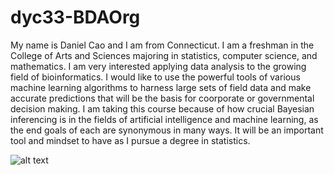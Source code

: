 # dyc33-BDAOrg
My name is Daniel Cao and I am from Connecticut. I am a freshman in the College of Arts and Sciences majoring in statistics, computer science, and mathematics. I am very interested applying data analysis to the growing field of bioinformatics. 
I would like to use the powerful tools of various machine learning algorithms to harness large sets of field data and make accurate predictions that will be the basis for coorporate or governmental decision making.
I am taking this course because of how crucial Bayesian inferencing is in the fields of artificial intelligence and machine learning, as the end goals of each are synonymous in many ways. It will be an important
tool and mindset to have as I pursue a degree in statistics. 

![alt text](https://www.biorxiv.org/content/biorxiv/early/2020/08/05/2020.08.04.236422/F6.large.jpg)

